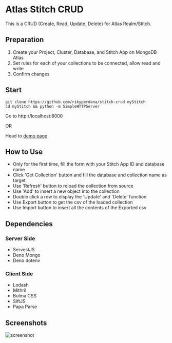 # Atlas Stitch CRUD
This is a CRUD (Create, Read, Update, Delete) for Atlas Realm/Stitch.

## Preparation
1. Create your Project, Cluster, Database, and Stitch App on MongoDB Atlas
2. Set rules for each of your collections to be connected, allow read and write
3. Confirm changes

## Start
```
git clone https://github.com/rikyperdana/stitch-crud myStitch
cd myStitch && python -m SimpleHTTPServer
```
Go to http://localhost:8000

OR

Head to [demo page](https://rikyperdana.github.io/stitch-crud/)

## How to Use
- Only for the first time, fill the form with your Stitch App ID and database name
- Click 'Get Collection' button and fill the database and collection name as target
- Use 'Refresh' button to reload the collection from source
- Use 'Add' to insert a new object into the collection
- Double click a row to display the 'Update' and 'Delete' function
- Use Export button to get the csv of the loaded collection
- Use Import button to insert all the contents of the Exported csv

## Dependencies
### Server Side
- ServestJS
- Deno Mongo
- Deno dotenv
### Client Side
- Lodash
- Mithril
- Bulma CSS
- SiftJS
- Papa Parse

## Screenshots
![screenshot](https://user-images.githubusercontent.com/11875540/83006693-d0d01080-a03c-11ea-9f84-441a94d3e01c.png)

